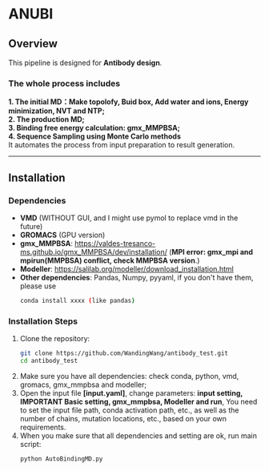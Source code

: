# ANUBI

## **Overview**
This pipeline is designed for **Antibody design**. 
### **The whole process includes**  
**1. The initial MD：Make topolofy, Buid box, Add water and ions, Energy minimization, NVT and NTP;**   
**2. The production MD;**  
**3. Binding free energy calculation: gmx_MMPBSA;**  
**4. Sequence Sampling using Monte Carlo methods**  
It automates the process from input preparation to result generation.

---

## **Installation**
### **Dependencies**
- **VMD** (WITHOUT GUI, and I might use pymol to replace vmd in the future)
- **GROMACS** (GPU version)
- **gmx_MMPBSA**: https://valdes-tresanco-ms.github.io/gmx_MMPBSA/dev/installation/  (**MPI error: gmx_mpi and mpirun(MMPBSA) conflict, check MMPBSA version**.)  
- **Modeller**: https://salilab.org/modeller/download_installation.html  
- **Other dependencies**: Pandas, Numpy, pyyaml, if you don't have them, please use 
   ```bash
   conda install xxxx (like pandas)  

### **Installation Steps**
1. Clone the repository:
   ```bash
   git clone https://github.com/WandingWang/antibody_test.git
   cd antibody_test
2. Make sure you have all dependencies: check conda, python, vmd, gromacs, gmx_mmpbsa and modeller;
3. Open the input file **[input.yaml]**, change parameters: **input setting, IMPORTANT Basic setting, gmx_mmpbsa, Modeller and run**, You need to set the input file path, conda activation path, etc., as well as the number of chains, mutation locations, etc., based on your own requirements.
4. When you make sure that all dependencies and setting are ok, run main script:
   ```bash
   python AutoBindingMD.py
   
